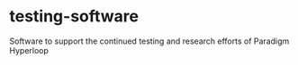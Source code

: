 # testing-software
Software to support the continued testing and research efforts of Paradigm Hyperloop
